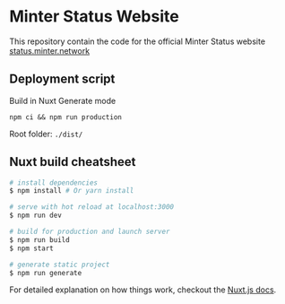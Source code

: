 # Minter Status Website

This repository contain the code for the official Minter Status website [status.minter.network](https://status.minter.network)

## Deployment script

Build in Nuxt Generate mode
```
npm ci && npm run production
```
Root folder: `./dist/`


## Nuxt build cheatsheet

``` bash
# install dependencies
$ npm install # Or yarn install

# serve with hot reload at localhost:3000
$ npm run dev

# build for production and launch server
$ npm run build
$ npm start

# generate static project
$ npm run generate
```

For detailed explanation on how things work, checkout the [Nuxt.js docs](https://github.com/nuxt/nuxt.js).
